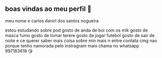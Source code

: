 ## boas vindas ao meu perfil 🖤

meu nome e carlos danirl dos santos nogueira

estou estudando sobre pod
gosto de anda de boi com os mlk
gosto de masca fumo 
gosto de tomar terere
gosto de jogar futebol
gosto de sair de noite 
e ce querer saber mais coisa sobre min 
mais n entre contata cmg nao porque tenho namorada pelo instragram
mais chama no whatsapp 997183618 😘
